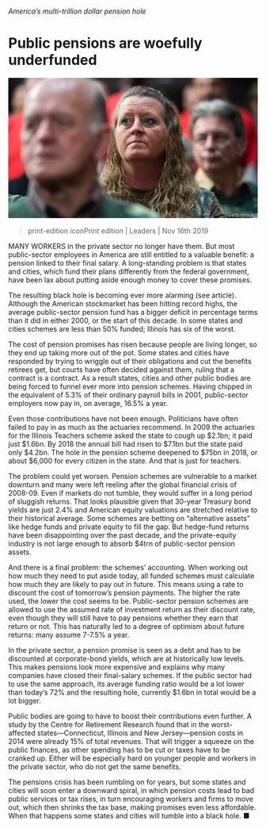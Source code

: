 ###### America’s multi-trillion dollar pension hole

# Public pensions are woefully underfunded 

![image](images/20191116_ldp501.jpg) 

> print-edition iconPrint edition | Leaders | Nov 16th 2019 

MANY WORKERS in the private sector no longer have them. But most public-sector employees in America are still entitled to a valuable benefit: a pension linked to their final salary. A long-standing problem is that states and cities, which fund their plans differently from the federal government, have been lax about putting aside enough money to cover these promises. 

The resulting black hole is becoming ever more alarming (see article). Although the American stockmarket has been hitting record highs, the average public-sector pension fund has a bigger deficit in percentage terms than it did in either 2000, or the start of this decade. In some states and cities schemes are less than 50% funded; Illinois has six of the worst. 

The cost of pension promises has risen because people are living longer, so they end up taking more out of the pot. Some states and cities have responded by trying to wriggle out of their obligations and cut the benefits retirees get, but courts have often decided against them, ruling that a contract is a contract. As a result states, cities and other public bodies are being forced to funnel ever more into pension schemes. Having chipped in the equivalent of 5.3% of their ordinary payroll bills in 2001, public-sector employers now pay in, on average, 16.5% a year. 

Even those contributions have not been enough. Politicians have often failed to pay in as much as the actuaries recommend. In 2009 the actuaries for the Illinois Teachers scheme asked the state to cough up $2.1bn; it paid just $1.6bn. By 2018 the annual bill had risen to $7.1bn but the state paid only $4.2bn. The hole in the pension scheme deepened to $75bn in 2018, or about $6,000 for every citizen in the state. And that is just for teachers. 

The problem could yet worsen. Pension schemes are vulnerable to a market downturn and many were left reeling after the global financial crisis of 2008-09. Even if markets do not tumble, they would suffer in a long period of sluggish returns. That looks plausible given that 30-year Treasury bond yields are just 2.4% and American equity valuations are stretched relative to their historical average. Some schemes are betting on “alternative assets” like hedge funds and private equity to fill the gap. But hedge-fund returns have been disappointing over the past decade, and the private-equity industry is not large enough to absorb $4trn of public-sector pension assets. 

And there is a final problem: the schemes’ accounting. When working out how much they need to put aside today, all funded schemes must calculate how much they are likely to pay out in future. This means using a rate to discount the cost of tomorrow’s pension payments. The higher the rate used, the lower the cost seems to be. Public-sector pension schemes are allowed to use the assumed rate of investment return as their discount rate, even though they will still have to pay pensions whether they earn that return or not. This has naturally led to a degree of optimism about future returns: many assume 7-7.5% a year. 

In the private sector, a pension promise is seen as a debt and has to be discounted at corporate-bond yields, which are at historically low levels. This makes pensions look more expensive and explains why many companies have closed their final-salary schemes. If the public sector had to use the same approach, its average funding ratio would be a lot lower than today’s 72% and the resulting hole, currently $1.6bn in total would be a lot bigger. 

Public bodies are going to have to boost their contributions even further. A study by the Centre for Retirement Research found that in the worst-affected states—Connecticut, Illinois and New Jersey—pension costs in 2014 were already 15% of total revenues. That will trigger a squeeze on the public finances, as other spending has to be cut or taxes have to be cranked up. Either will be especially hard on younger people and workers in the private sector, who do not get the same benefits. 

The pensions crisis has been rumbling on for years, but some states and cities will soon enter a downward spiral, in which pension costs lead to bad public services or tax rises, in turn encouraging workers and firms to move out, which then shrinks the tax base, making promises even less affordable. When that happens some states and cities will tumble into a black hole. ■ 

